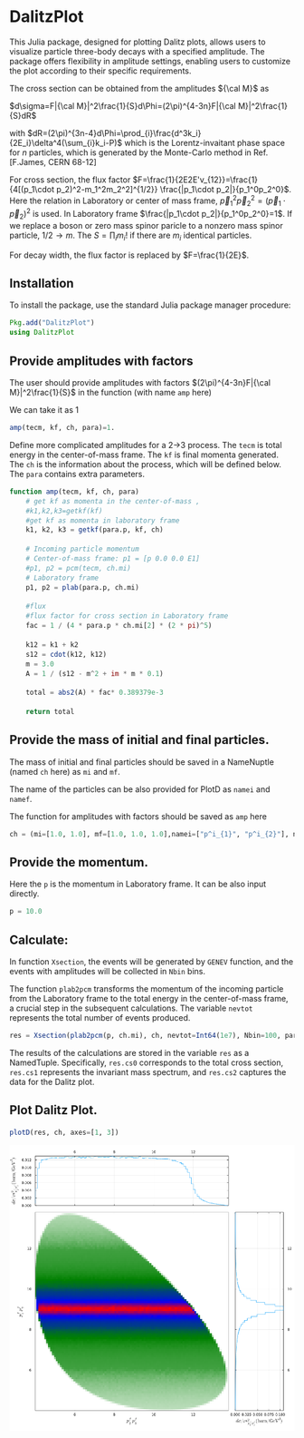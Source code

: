 # DalitzPlot

This Julia package, designed for plotting Dalitz plots, allows users to visualize particle three-body decays with a specified amplitude. The package offers flexibility in amplitude settings, enabling users to customize the plot according to their specific requirements.

The cross section can be obtained from the amplitudes ${\cal M}$ as 

$d\sigma=F|{\cal M}|^2\frac{1}{S}d\Phi=(2\pi)^{4-3n}F|{\cal M}|^2\frac{1}{S}dR$ 

with $dR=(2\pi)^{3n-4}d\Phi=\prod_{i}\frac{d^3k_i}{2E_i}\delta^4(\sum_{i}k_i-P)$ which is the Lorentz-invaitant phase space for $n$ particles, which is generated by the Monte-Carlo method in Ref. [F.James, CERN 68-12] 

For cross section, the flux factor $F=\frac{1}{2E2E'v_{12}}=\frac{1}{4[(p_1\cdot p_2)^2-m_1^2m_2^2]^{1/2}}	\frac{|p_1\cdot p_2|}{p_1^0p_2^0}$. Here the relation in Laboratory or center of mass frame, $\vec p_1^2\vec p_2^2=(\vec p_1\cdot\vec p_2)^2$ is used. In Laboratory frame $\frac{|p_1\cdot p_2|}{p_1^0p_2^0}=1$. 
If we replace a boson or zero mass spinor paricle to a nonzero mass
spinor particle, $1/2\rightarrow m$.  The $S=\prod_i m_i!$ if there are $m_i$ identical particles. 

For decay width, the flux factor is replaced by $F=\frac{1}{2E}$.



## Installation

To install the package, use the standard Julia package manager procedure:

```julia
Pkg.add("DalitzPlot")
using DalitzPlot
```

## Provide amplitudes with factors 

The user should provide amplitudes with factors  $(2\pi)^{4-3n}F|{\cal M}|^2\frac{1}{S}$ in the function (with name `amp` here)

We can take it as 1
```julia
amp(tecm, kf, ch, para)=1.
```

Define more complicated amplitudes for a 2->3 process. The `tecm` is total energy in the center-of-mass frame. The `kf` is final momenta generated. The `ch` is the information about the process, which will be defined below. The `para` contains extra parameters.

```julia
function amp(tecm, kf, ch, para)
    # get kf as momenta in the center-of-mass ,
    #k1,k2,k3=getkf(kf)       
    #get kf as momenta in laboratory frame
    k1, k2, k3 = getkf(para.p, kf, ch)

    # Incoming particle momentum
    # Center-of-mass frame: p1 = [p 0.0 0.0 E1]
    #p1, p2 = pcm(tecm, ch.mi)
    # Laboratory frame
    p1, p2 = plab(para.p, ch.mi)

    #flux
    #flux factor for cross section in Laboratory frame
    fac = 1 / (4 * para.p * ch.mi[2] * (2 * pi)^5)

    k12 = k1 + k2
    s12 = cdot(k12, k12)
    m = 3.0
    A = 1 / (s12 - m^2 + im * m * 0.1)

    total = abs2(A) * fac* 0.389379e-3

    return total

```
## Provide the mass of initial and final particles. 

The mass of initial and final particles should be saved in a NameNuptle (named `ch` here) as `mi` and `mf`.

The name of the particles can be also provided for PlotD as `namei` and `namef`.

The function for amplitudes with factors should be saved as `amp` here

```julia
ch = (mi=[1.0, 1.0], mf=[1.0, 1.0, 1.0],namei=["p^i_{1}", "p^i_{2}"], namef=["p^f_{1}", "p^f_{2}", "p^f_{3}"], amp=amp) 
```
## Provide the momentum. 

Here the `p` is the momentum in Laboratory frame. It can be also input directly. 
```julia
p = 10.0
```
## Calculate:  

In function `Xsection`, the events will be generated by `GENEV` function, and the events with amplitudes will be collected in `Nbin` bins. 

The function `plab2pcm` transforms the momentum of the incoming particle from the Laboratory frame to the total energy in the center-of-mass frame, a crucial step in the subsequent calculations. The variable `nevtot` represents the total number of events produced.

```julia
res = Xsection(plab2pcm(p, ch.mi), ch, nevtot=Int64(1e7), Nbin=100, para=(p=p, l=1.0), ProgressBars=true)
```
The results of the calculations are stored in the variable `res` as a NamedTuple. Specifically, `res.cs0` corresponds to the total cross section, `res.cs1` represents the invariant mass spectrum, and `res.cs2` captures the data for the Dalitz plot.

## Plot Dalitz Plot.
```julia
plotD(res, ch, axes=[1, 3])
```

![ex1.png](test/DP.png)
